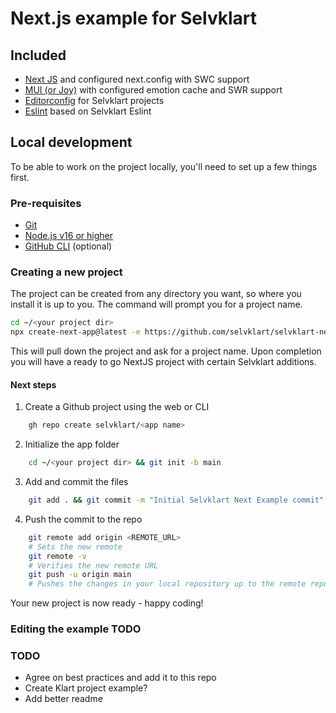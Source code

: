 # Next.js example for Selvklart

## Included

* [Next JS](https://nodejs.org) and configured next.config with SWC support
* [MUI (or Joy)](https://mui.com/) with configured emotion cache and SWR support
* [Editorconfig](https://editorconfig.org/) for Selvklart projects
* [Eslint](https://github.com/selvklart/eslint-config) based on Selvklart Eslint

## Local development

To be able to work on the project locally, you'll need to set up a few things first.

### Pre-requisites

* [Git](https://git-scm.com/)
* [Node.js v16 or higher](https://nodejs.org)
* [GitHub CLI](https://cli.github.com/) (optional)
### Creating a new project

The project can be created from any directory you want, so where you install it is up to you. The command will prompt you for a project name. 

```sh
cd ~/<your project dir>
npx create-next-app@latest -e https://github.com/selvklart/selvklart-nextjs-example
```

This will pull down the project and ask for a project name. Upon completion you will have a ready to go NextJS project with certain Selvklart additions. 

#### Next steps

1. Create a Github project using the web or CLI 
```sh
    gh repo create selvklart/<app name>
```
2. Initialize the app folder
```sh
    cd ~/<your project dir> && git init -b main
```
3. Add and commit the files
```sh
    git add . && git commit -m "Initial Selvklart Next Example commit"
```
4. Push the commit to the repo
```sh
    git remote add origin <REMOTE_URL>
    # Sets the new remote
    git remote -v
    # Verifies the new remote URL
    git push -u origin main
    # Pushes the changes in your local repository up to the remote repository you specified as the origin
```

Your new project is now ready - happy coding!
### Editing the example TODO

### TODO
- Agree on best practices and add it to this repo
- Create Klart project example?
- Add better readme